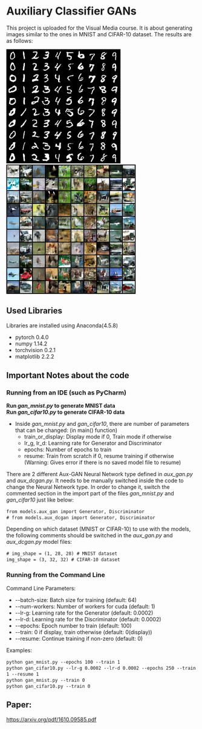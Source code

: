 # Auxiliary Classifier GANs

This project is uploaded for the Visual Media course. It is about generating images similar to the ones in MNIST and CIFAR-10 dataset. The results are as follows:

![Generated MNIST](./results/generated_mnist(500epochs).png)
![Generated CIFAR-10](./results/generated_cifar10(dcnn750epochs).png)


## Used Libraries 

Libraries are installed using Anaconda(4.5.8)

* pytorch 0.4.0
* numpy 1.14.2
* torchvision 0.2.1
* matplotlib 2.2.2


## Important Notes about the code

### Running from an IDE (such as PyCharm)

**Run *gan_mnist.py* to generate MNIST data** <br />
**Run *gan_cifar10.py* to generate CIFAR-10 data** <br />

- Inside *gan_mnist.py* and *gan_cifar10*, there are number of parameters that can be changed: (in main() function)
  - train_or_display: Display mode if 0, Train mode if otherwise
  - lr_g, lr_d: Learning rate for Generator and Discriminator
  - epochs: Number of epochs to train
  - resume: Train from scratch if 0, resume training if otherwise (Warning: Gives error if there is no saved model file to resume)
  
There are 2 different Aux-GAN Neural Network type defined in *aux_gan.py* and *aux_dcgan.py*. It needs to be manually switched inside the code to change the Neural Network type. In order to change it, switch the commented section in the import part of the files *gan_mnist.py* and *gan_cifar10* just like below:

```
from models.aux_gan import Generator, Discriminator
# from models.aux_dcgan import Generator, Discriminator
```

Depending on which dataset (MNIST or CIFAR-10) to use with the models, the following comments should be switched in the *aux_gan.py* and *aux_dcgan.py* model files:
```
# img_shape = (1, 28, 28) # MNIST dataset
img_shape = (3, 32, 32) # CIFAR-10 dataset
```

### Running from the Command Line

Command Line Parameters:
* --batch-size: Batch size for training (default: 64)
* --num-workers: Number of workers for cuda (default: 1)
* --lr-g: Learning rate for the Generator (default: 0.0002)
* --lr-d: Learning rate for the Discriminator (default: 0.0002)
* --epochs: Epoch number to train (default: 100)
* --train: 0 if display, train otherwise (default: 0(display))
* --resume: Continue training if non-zero (default: 0)

Examples:
```
python gan_mnist.py --epochs 100 --train 1
python gan_cifar10.py --lr-g 0.0002 --lr-d 0.0002 --epochs 250 --train 1 --resume 1
python gan_mnist.py --train 0
python gan_cifar10.py --train 0
```

## Paper:

https://arxiv.org/pdf/1610.09585.pdf
